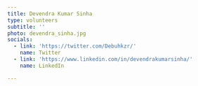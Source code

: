 ```yaml
---
title: Devendra Kumar Sinha
type: volunteers
subtitle: ''
photo: devendra_sinha.jpg
socials:
  - link: 'https://twitter.com/Debuhkzr/'
    name: Twitter
  - link: 'https://www.linkedin.com/in/devendrakumarsinha/'
    name: LinkedIn

---
```



